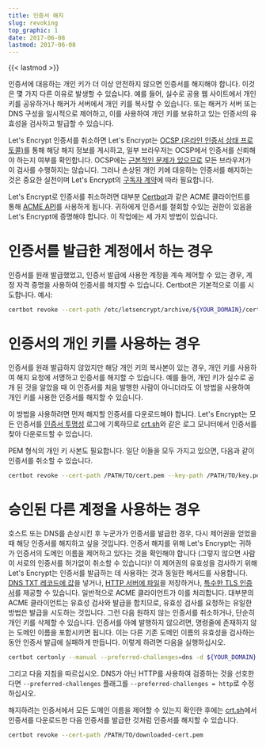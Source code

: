 ```yaml
---
title: 인증서 해지
slug: revoking
top_graphic: 1
date: 2017-06-08
lastmod: 2017-06-08
---
```


{{< lastmod >}}

인증서에 대응하는 개인 키가 더 이상 안전하지 않으면 인증서를 해지해야 합니다. 이것은 몇 가지 다른 이유로 발생할 수 있습니다. 예를 들어, 실수로 공용 웹 사이트에서 개인 키를 공유하거나 해커가 서버에서 개인 키를 복사할 수 있습니다. 또는 해커가 서버 또는 DNS 구성을 일시적으로 제어하고, 이를 사용하여 개인 키를 보유하고 있는 인증서의 유효성을 검사하고 발급할 수 있습니다.

Let's Encrypt 인증서를 취소하면 Let's Encrypt는 [OCSP (온라인 인증서 상태 프로토콜)](https://en.wikipedia.org/wiki/Online_Certificate_Status_Protocol)를 통해 해당 해지 정보를 게시하고, 일부 브라우저는 OCSP에서 인증서를 신뢰해야 하는지 여부를 확인합니다. OCSP에는 [근본적인 문제가 있으므로](https://www.imperialviolet.org/2011/03/18/revocation.html) 모든 브라우저가 이 검사를 수행하지는 않습니다. 그러나 손상된 개인 키에 대응하는 인증서를 해지하는 것은 중요한 실천이며 Let's Encrypt의 [구독자 계약](/repository)에 따라 필요합니다.

Let's Encrypt로 인증서를 취소하려면 대부분 [Certbot](https://certbot.eff.org/)과 같은 ACME 클라이언트를 통해 [ACME API](https://github.com/letsencrypt/boulder/blob/master/docs/acme-divergences.md)를 사용하게 됩니다. 귀하에게 인증서를 철회할 수있는 권한이 있음을 Let's Encrypt에 증명해야 합니다. 이 작업에는 세 가지 방법이 있습니다.

# 인증서를 발급한 계정에서 하는 경우

인증서를 원래 발급했었고, 인증서 발급에 사용한 계정을 계속 제어할 수 있는 경우, 계정 자격 증명을 사용하여 인증서를 해지할 수 있습니다. Certbot은 기본적으로 이를 시도합니다. 예시:

```bash
certbot revoke --cert-path /etc/letsencrypt/archive/${YOUR_DOMAIN}/cert1.pem
```

# 인증서의 개인 키를 사용하는 경우

인증서를 원래 발급하지 않았지만 해당 개인 키의 복사본이 있는 경우, 개인 키를 사용하여 해지 요청에 서명하고 인증서를 해지할 수 있습니다. 예를 들어, 개인 키가 실수로 공개 된 것을 알았을 때 이 인증서를 처음 발행한 사람이 아니더라도 이 방법을 사용하여 개인 키를 사용한 인증서를 해지할 수 있습니다.

이 방법을 사용하려면 먼저 해지할 인증서를 다운로드해야 합니다. Let's Encrypt는 모든 인증서를 [인증서 투명성](https://www.certificate-transparency.org/) 로그에 기록하므로 [crt.sh](https://crt.sh/)와 같은 로그 모니터에서 인증서를 찾아 다운로드할 수 있습니다.

PEM 형식의 개인 키 사본도 필요합니다. 일단 이들을 모두 가지고 있으면, 다음과 같이 인증서를 취소할 수 있습니다.

```bash
certbot revoke --cert-path /PATH/TO/cert.pem --key-path /PATH/TO/key.pem
```

# 승인된 다른 계정을 사용하는 경우

호스트 또는 DNS를 손상시킨 후 누군가가 인증서를 발급한 경우, 다시 제어권을 얻었을 때 해당 인증서를 해지하고 싶을 것입니다. 인증서 해지를 위해 Let's Encrypt는 귀하가 인증서의 도메인 이름을 제어하고 있다는 것을 확인해야 합니다 (그렇지 않으면 사람이 서로의 인증서를 허가없이 취소할 수 있습니다)! 이 제어권의 유효성을 검사하기 위해 Let's Encrypt는 인증서를 발급하는 데 사용하는 것과 동일한 메서드를 사용합니다. [DNS TXT 레코드에 값](https://tools.ietf.org/html/rfc8555#section-8.4)을 넣거나, [HTTP 서버에 파일](https://tools.ietf.org/html/rfc8555#section-8.3)을 저장하거나, [특수한 TLS 인증서](https://tools.ietf.org/html/rfc8737#section-3)를 제공할 수 있습니다. 일반적으로 ACME 클라이언트가 이를 처리합니다. 대부분의 ACME 클라이언트는 유효성 검사와 발급을 합치므로, 유효성 검사를 요청하는 유일한 방법은 발급을 시도하는 것입니다. 그런 다음 원하지 않는 인증서를 취소하거나, 단순히 개인 키를 삭제할 수 있습니다. 인증서를 아예 발행하지 않으려면, 명령줄에 존재하지 않는 도메인 이름을 포함시키면 됩니다. 이는 다른 기존 도메인 이름의 유효성을 검사하는 동안 인증서 발급에 실패하게 만듭니다. 이렇게 하려면 다음을 실행하십시오.

```bash
certbot certonly --manual --preferred-challenges=dns -d ${YOUR_DOMAIN} -d nonexistent.${YOUR_DOMAIN}
```

그리고 다음 지침을 따르십시오. DNS가 아닌 HTTP를 사용하여 검증하는 것을 선호한다면 `--preferred-challenges` 플래그를 `--preferred-challenges = http`로 수정하십시오.

해지하려는 인증서에서 모든 도메인 이름을 제어할 수 있는지 확인한 후에는 [crt.sh](https://crt.sh/)에서 인증서를 다운로드한 다음 인증서를 발급한 것처럼 인증서를 해지할 수 있습니다.

```bash
certbot revoke --cert-path /PATH/TO/downloaded-cert.pem
```
